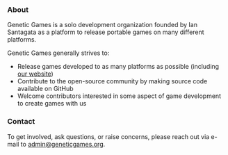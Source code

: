 ### About

Genetic Games is a solo development organization founded by Ian Santagata as a platform to release portable games on many different platforms.

Genetic Games generally strives to:

- Release games developed to as many platforms as possible (including [our website](https://geneticgames.org))
- Contribute to the open-source community by making source code available on GitHub
- Welcome contributors interested in some aspect of game development to create games with us

### Contact

To get involved, ask questions, or raise concerns, please reach out via e-mail to admin@geneticgames.org.
